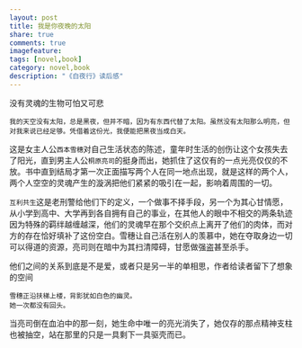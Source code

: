 ```yaml
---
layout: post
title: 我是你夜晚的太阳
share: true
comments: true
imagefeature:
tags: [novel,book]
category: novel,book
description: "《白夜行》读后感"
---
```


没有灵魂的生物可怕又可悲

<!--more-->

	我的天空没有太阳，总是黑夜，但并不暗，因为有东西代替了太阳。虽然没有太阳那么明亮，但对我来说已经足够。凭借着这份光，我便能把黑夜当成白天。
		
这是女主人公`西本雪穗`对自己生活状态的陈述，童年时生活的创伤让这个女孩失去了阳光，直到男主人公`桐原亮司`的挺身而出，她抓住了这仅有的一点光亮仅仅的不放。书中直到结局才第一次正面描写两个人在同一地点出现，就是这样的两个人，两个人空空的灵魂产生的漩涡把他们紧紧的吸引在一起，影响着周围的一切。

`互利共生`这是老刑警给他们下的定义，一个做事不择手段，另一个为其心甘情愿，从小学到高中、大学再到各自拥有自己的事业，在其他人的眼中不相交的两条轨迹因为特殊的羁绊越缠越深，他们的灵魂早在那个交织点上离开了他们的肉体，而对方的存在恰好填补了这份空白。雪穗让自己活在别人的羡慕中，她在夺取身边一切可以得道的资源，亮司则在暗中为其扫清障碍，甘愿做强盗甚至杀手。

他们之间的关系到底是不是爱，或者只是另一半的单相思，作者给读者留下了想象的空间

	雪穗正沿扶梯上楼，背影犹如白色的幽灵。
    她一次都没有回头。
    
当亮司倒在血泊中的那一刻，她生命中唯一的亮光消失了，她仅存的那点精神支柱也被抽空，站在那里的只是一具剩下一具驱壳而已。
